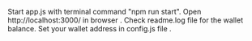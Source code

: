 Start app.js with terminal command "npm run start".
Open http://localhost:3000/ in browser .
Check readme.log file for the wallet balance.
Set your wallet address in config.js file .
